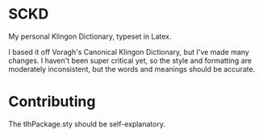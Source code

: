 # SCKD
My personal Klingon Dictionary, typeset in Latex.

I based it off Voragh's Canonical Klingon Dictionary, but I've made many changes. I haven't been super critical yet, so the style and formatting are moderately inconsistent, but the words and meanings should be accurate.

# Contributing
The tlhPackage.sty should be self-explanatory.